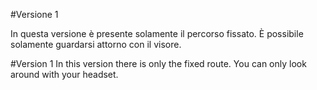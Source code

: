 #Versione 1

In questa versione è presente solamente il percorso fissato.
È possibile solamente guardarsi attorno con il visore.

#Version 1
In this version there is only the fixed route.
You can only look around with your headset.
